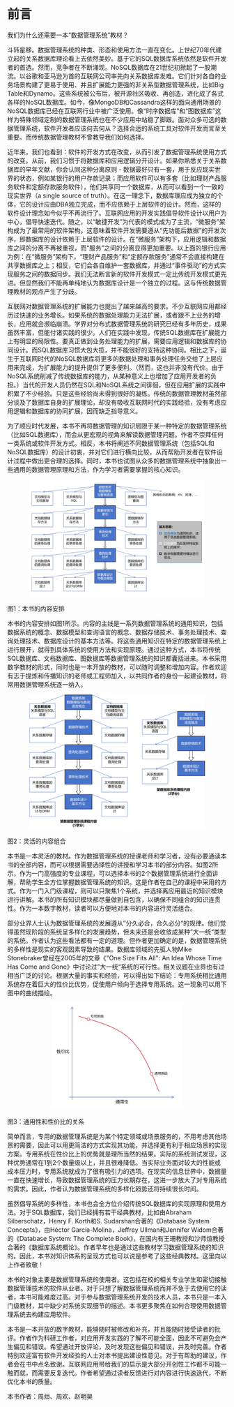 # 前言

我们为什么还需要一本“数据管理系统”教材？

斗转星移。数据管理系统的种类、形态和使用方法一直在变化。上世纪70年代建立起的关系数据库理论看上去依然美妙。基于它的SQL数据库系统依然是软件开发者的首选。然而，竞争者在不断涌现。NoSQL数据库在21世纪初掀起了一股潮流。以谷歌和亚马逊为首的互联网公司率先向关系数据库发难。它们针对各自的业务场景构建了更易于使用、并且扩展能力更强的非关系型数据管理系统，比如Big Table和Dynamo。这些系统被公布后，被开源社区吸收、再创造，进化成了各式各样的NoSQL数据库。如今，像MongoDB和Cassandra这样的面向通用场景的NoSQL数据库已经在互联网行业中被广泛使用。像“时序数据库”和“图数据库”这样为特殊领域定制的数据管理系统也在不少应用中站稳了脚跟。面对众多可选的数据管理系统，软件开发者应该何去何从？选择合适的系统工具对软件开发而言至关重要。而传统数据管理教材不曾教导我们如何选择。

近年来，我们也看到：软件的开发方式在改变，从而引发了数据管理系统使用方式的改变。从前，我们习惯于将数据库和应用逻辑分开设计。如果你熟悉关于关系数据库的早年文献，你会认同这种分离原则 - 数据最好只有一套，用于反应现实世界的状态，例如某银行的用户存款记录；而应用软件可以有多套（比如理财产品服务软件和定额存款服务软件），他们共享同一个数据库，从而可以看到一个一致的现实世界（a single source of truth）。在这一理念下，数据库理应成为独立的个体，它的设计应由DBA独立完成，而不应依赖于上层软件的设计。然而，这样的软件设计理念如今似乎不再流行了。互联网应用的开发实践倡导软件设计以用户为中心，倡导快速迭代。随之，以“敏捷开发”为代表的模式成为了主流，“微服务”架构成为了最常用的软件架构。这意味着软件开发需要遵从“先功能后数据”的开发次序，即数据库的设计依赖于上层软件的设计。在“微服务”架构下，应用逻辑和数据库之间的分离不再被重视，而“服务”之间的分离显得更加重要。以上面的银行应用为例：在“微服务”架构下，“理财产品服务”和“定额存款服务”通常不会直接构建在共享数据库之上；相反，它们会各自维护一套数据库，并通过“事件驱动”的方式实现服务之间的数据同步。我们无法断言新的软件开发模式一定比传统开发模式更先进。但显然我们不能再单纯地认为数据库设计是一个独立的过程。这与传统数据管理教材的观点产生了分歧。

互联网对数据管理系统的扩展能力也提出了越来越高的要求。不少互联网应用都经历过快速的业务增长。如果系统的数据处理能力无法扩展，或者跟不上业务的增长，应用就会濒临崩溃。学界对分布式数据管理系统的研究已经有多年历史，成果虽然丰富，但能付诸实践的很少。人们在实践中发现，传统SQL数据库在扩展能力上有明显的局限性。要真正做到业务处理能力的扩展，需要应用逻辑和数据库的协同设计。而SQL数据库习惯大包大揽，并不能很好的支持这种协同。相比之下，诞生于互联网时代的NoSQL数据库将更多的数据处理和事务处理任务交给了上层应用来完成，为扩展能力的提升提供了更多便利。（然而，这也并非没有代价。由于NoSQL系统削减了传统数据库的能力，从某种意义上也增加了应用开发者的负担。）当代的开发人员仍然在SQL和NoSQL系统之间徘徊，但在应用扩展的实践中积累了不少经验。只是这些经验尚未得到很好的凝练。传统的数据管理教材虽然部分谈及了数据库自身的扩展理论，却没有吸收互联网时代的实践经验，没有考虑应用逻辑和数据库的协同扩展，因而缺乏指导意义。

为了顺应时代发展，本书不再将数据管理的知识局限于某一种特定的数据管理系统（比如SQL数据库），而会从更宏观的视角来解读数据管理问题。作者不崇拜任何一类系统或软件开发方式。相反，本书将阐述不同数据管理系统（包括SQL和NoSQL数据库）的设计初衷，并对它们进行横向比较，从而帮助开发者在软件设计过程中做出更合理的选择。同时，本书也试图从众多的数据管理系统中抽象出一些通用的数据管理原理和方法，作为学习者需要掌握的核心知识。

<center>
	<img src="fig/preface-1.JPG" width="80%" alt="Hierarchical Model" />
	<br>
	<div display: inline-block; padding : 2px>
	</div>
</center>

图1：本书的内容安排

本书的内容安排如图1所示。内容的主线是一系列数据管理系统的通用知识，包括数据系统的概念、数据模型和查询语言的概念、数据存储技术、事务处理技术、查询处理技术、数据库设计的基本方法等。将这些通用知识在特定的数据管理系统上进行展开，就得到具体系统的使用方法和实现原理。通过这种方式，本书将传统SQL数据库、文档数据库、图数据库等数据管理系统的知识都囊括进来。本书采用数字教材的形式，同时也是一本开放的教材，可以随时调整和增加内容。作者欢迎有志于提炼和传播知识的老师或工程师加入，以共同作者的身份一起建设教材，将常用数据管理系统逐一纳入。

<center>
	<img src="fig/preface-2.JPG" width="80%" alt="Hierarchical Model" />
	<br>
	<div display: inline-block; padding : 2px>
	</div>
</center>

图2：灵活的内容组合

本书是一本灵活的教材。作为数据管理系统的授课老师和学习者，没有必要通读本书的全部内容，而可以根据需要选择性的讲授和学习本书的部分内容。如图2所示，作为一门高强度的专业课程，可以选择本书的2个数据管理系统进行全面讲解，帮助学生全方位掌握数据管理系统的知识。这是作者在自己的课程中采用的方式。作为一门入门级课程，则可以只聚焦1个系统，并选择离应用最近的知识模块进行讲解。本书的所有知识模块都尽量做到自包含，以确保不同组合的知识连贯性。作为一本数字教材，读者可以方便地对本书的内容进行灵活组合。

部分业界人士认为数据管理系统的发展遵从”分久必合，合久必分“的规律。他们觉得虽然现阶段的系统呈多样化的发展趋势，但未来还是会收敛成某种”大一统“类型的系统。作者认为这些看法都有一定的道理。但作者更加确定的是，数据管理系统的多样性是现实的客观因素导致的结果。数据库领域的先驱人物Mike Stonebraker曾经在2005年的文章《"One Size Fits All": An Idea Whose Time Has Come and Gone》中讨论过”大一统“系统的可行性。相关议题在业界也有过相当广泛的讨论。根据大量的事实和经验，可以得出如下结论：专用系统相比通用系统存在着巨大的性价比优势，促使用户倾向于选择专用系统。这一现象可以用下图中的曲线描绘。

<center>
	<img src="fig/preface-3.JPG" width="60%" alt="Hierarchical Model" />
	<br>
	<div display: inline-block; padding : 2px>
	</div>
</center>

图3：通用性和性价比的关系

简单而言，专用的数据管理系统是为某个特定领域或场景服务的，不用考虑其他场景的需要，因此可以用更简洁的方式实现其功能，并选择更有利于相应场景的实现方案。专用系统在性价比上的优势就是理所当然的结果。实际的系统测试发现，这种优势通常在1到2个数量级以上，并且很难降低。当实际业务面对较大的性能或成本压力时，专用系统就成为了很有吸引力的选项。在现实的信息世界中，数据量一直在快速增长，导致数据管理系统的压力长期存在，这进一步放大了对专用系统的需求。因此，作者认为数据管理系统的多样化趋势还将持续很长时间。

虽然倡导系统的多样性，本书也会全方位介绍传统SQL数据库的实现原理和使用方法。对于SQL数据库，我们已经拥有若干经典教材，比如由Abraham Silberschatz，Henry F. Korth和S. Sudarshan合著的《Database System Concepts》，由Héctor García-Molina，Jeffrey Ullman和Jennifer Widom合著的《Database System: The Complete Book》，在国内有王珊教授和沙师煊教授合著的《数据库系统概论》。作者早年也是通过这些教材学习数据管理系统的知识的。因此，本书对知识体系的呈现方式也可以说是参考了这些经典教材。这里向以上作者致敬！

本书的对象主要是数据管理系统的使用者。这包括在校的相关专业学生和密切接触数据管理技术的软件从业者。对于只想了解数据管理系统而并不急于去使用它的读者，本书可能难度过高。对于参与数据管理系统开发的技术人员，本书只是一本入门级教材，其中缺少对系统实现细节的描述。本书更多聚焦在如何合理使用数据管理系统去构建应用软件。

本书是一本开放的数字教材，能够随时被修改和补充，并且能随时接受读者的批评。作者作为科研工作者，对应用开发实践的了解不可能全面，因此不可避免会产生偏见和错误。希望通过开放评论，及时发现这些偏见和错误，并及时完善。作者特别欢迎富有软件开发经验的人士对本书提出建设性意见。对于有帮助的建议，作者会在书中点名致谢。互联网应用带给我们的启示是大部分开创性工作都不可能一触而就，而需要反复迭代。作者希望通过读者反馈进行对内容进行快速迭代，不断优化本书的质量。

本书作者：周烜、周欢、赵明昊
